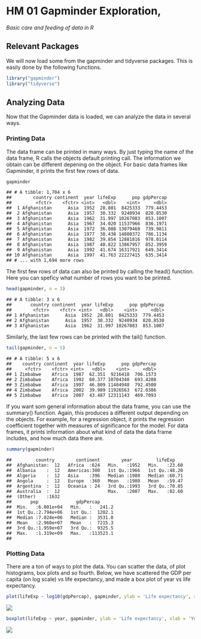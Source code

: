HM 01 Gapminder Exploration,
================

*Basic care and feeding of data in R*

Relevant Packages
-----------------

We will now load some from the gapminder and tidyverse packages. This is easily done by the following functions.

``` r
library("gapminder")
library("tidyverse")
```

Analyzing Data
--------------

Now that the Gapminder data is loaded, we can analyze the data in several ways.

### Printing Data

The data frame can be printed in many ways. By just typing the name of the data frame, R calls the objects default printing call. The information we obtain can be different depening on the object. For basic data frames like Gapminder, it prints the first few rows of data.

``` r
gapminder
```

    ## # A tibble: 1,704 x 6
    ##        country continent  year lifeExp      pop gdpPercap
    ##         <fctr>    <fctr> <int>   <dbl>    <int>     <dbl>
    ##  1 Afghanistan      Asia  1952  28.801  8425333  779.4453
    ##  2 Afghanistan      Asia  1957  30.332  9240934  820.8530
    ##  3 Afghanistan      Asia  1962  31.997 10267083  853.1007
    ##  4 Afghanistan      Asia  1967  34.020 11537966  836.1971
    ##  5 Afghanistan      Asia  1972  36.088 13079460  739.9811
    ##  6 Afghanistan      Asia  1977  38.438 14880372  786.1134
    ##  7 Afghanistan      Asia  1982  39.854 12881816  978.0114
    ##  8 Afghanistan      Asia  1987  40.822 13867957  852.3959
    ##  9 Afghanistan      Asia  1992  41.674 16317921  649.3414
    ## 10 Afghanistan      Asia  1997  41.763 22227415  635.3414
    ## # ... with 1,694 more rows

The first few rows of data can also be printed by calling the head() function. Here you can speficy what number of rows you want to be printed.

``` r
head(gapminder, n = 3)
```

    ## # A tibble: 3 x 6
    ##       country continent  year lifeExp      pop gdpPercap
    ##        <fctr>    <fctr> <int>   <dbl>    <int>     <dbl>
    ## 1 Afghanistan      Asia  1952  28.801  8425333  779.4453
    ## 2 Afghanistan      Asia  1957  30.332  9240934  820.8530
    ## 3 Afghanistan      Asia  1962  31.997 10267083  853.1007

Similarly, the last few rows can be printed with the tail() function.

``` r
tail(gapminder, n = 5)
```

    ## # A tibble: 5 x 6
    ##    country continent  year lifeExp      pop gdpPercap
    ##     <fctr>    <fctr> <int>   <dbl>    <int>     <dbl>
    ## 1 Zimbabwe    Africa  1987  62.351  9216418  706.1573
    ## 2 Zimbabwe    Africa  1992  60.377 10704340  693.4208
    ## 3 Zimbabwe    Africa  1997  46.809 11404948  792.4500
    ## 4 Zimbabwe    Africa  2002  39.989 11926563  672.0386
    ## 5 Zimbabwe    Africa  2007  43.487 12311143  469.7093

If you want som general information about the data frame, you can use the summary() function. Again, this produces a different output depending on the objects. For example, for a regression object, it prints the regression coefficient together with measures of significance for the model. For data frames, it prints information about what kind of data the data frame includes, and how much data there are.

``` r
summary(gapminder)
```

    ##         country        continent        year         lifeExp     
    ##  Afghanistan:  12   Africa  :624   Min.   :1952   Min.   :23.60  
    ##  Albania    :  12   Americas:300   1st Qu.:1966   1st Qu.:48.20  
    ##  Algeria    :  12   Asia    :396   Median :1980   Median :60.71  
    ##  Angola     :  12   Europe  :360   Mean   :1980   Mean   :59.47  
    ##  Argentina  :  12   Oceania : 24   3rd Qu.:1993   3rd Qu.:70.85  
    ##  Australia  :  12                  Max.   :2007   Max.   :82.60  
    ##  (Other)    :1632                                                
    ##       pop              gdpPercap       
    ##  Min.   :6.001e+04   Min.   :   241.2  
    ##  1st Qu.:2.794e+06   1st Qu.:  1202.1  
    ##  Median :7.024e+06   Median :  3531.8  
    ##  Mean   :2.960e+07   Mean   :  7215.3  
    ##  3rd Qu.:1.959e+07   3rd Qu.:  9325.5  
    ##  Max.   :1.319e+09   Max.   :113523.1  
    ## 

### Plotting Data

There are a ton of ways to plot the data. You can scatter the data, of plot histograms, box plots and so fourth. Below, we have scattered the GDP per capita (on log scale) vs life expectancy, and made a box plot of year vs life expectancy.

``` r
plot(lifeExp ~ log10(gdpPercap), gapminder, ylab = 'Life expectancy', xlab = 'log10( GPD per capita )')
```

![](R_Markdown_Testing_files/figure-markdown_github-ascii_identifiers/unnamed-chunk-6-1.png)

``` r
boxplot(lifeExp ~ year, gapminder, ylab = 'Life expectancy', xlab = 'Year')
```

![](R_Markdown_Testing_files/figure-markdown_github-ascii_identifiers/unnamed-chunk-6-2.png)
